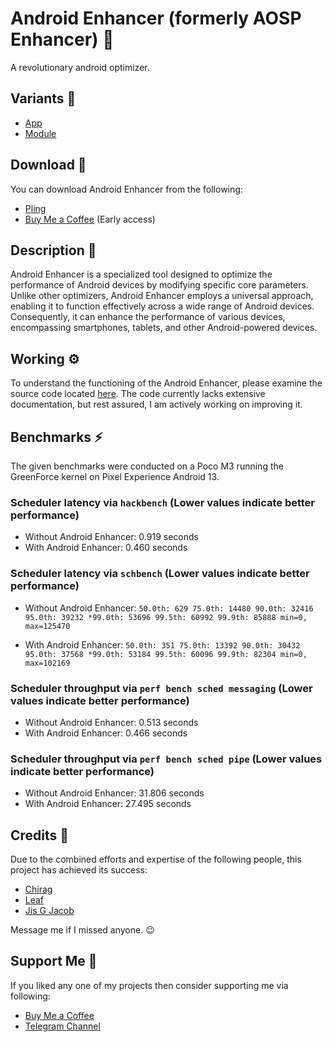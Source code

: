 # Android Enhancer (formerly AOSP Enhancer) 🚀
A revolutionary android optimizer. 

## Variants 🧩
- [App](https://github.com/iamlooper/Android-Enhancer/tree/app)
- [Module](https://github.com/iamlooper/Android-Enhancer/tree/module)

## Download 📲
You can download Android Enhancer from the following:
- [Pling](https://www.pling.com/p/1875251)
- [Buy Me a Coffee](https://buymeacoffee.com/iamlooper/posts) (Early access)

## Description 📝
Android Enhancer is a specialized tool designed to optimize the performance of Android devices by modifying specific core parameters. Unlike other optimizers, Android Enhancer employs a universal approach, enabling it to function effectively across a wide range of Android devices. Consequently, it can enhance the performance of various devices, encompassing smartphones, tablets, and other Android-powered devices.

## Working ⚙️
To understand the functioning of the Android Enhancer, please examine the source code located [here](https://github.com/iamlooper/Android-Enhancer/blob/main/src/android_enhancer.cpp). The code currently lacks extensive documentation, but rest assured, I am actively working on improving it.

## Benchmarks ⚡
The given benchmarks were conducted on a Poco M3 running the GreenForce kernel on Pixel Experience Android 13.

### Scheduler latency via `hackbench` (Lower values indicate better performance)
- Without Android Enhancer: 0.919 seconds
- With Android Enhancer: 0.460 seconds

### Scheduler latency via `schbench` (Lower values indicate better performance)
- Without Android Enhancer:
`50.0th: 629
75.0th: 14480
90.0th: 32416
95.0th: 39232
*99.0th: 53696
99.5th: 60992
99.9th: 85888
min=0, max=125470`

- With Android Enhancer:
`50.0th: 351
75.0th: 13392
90.0th: 30432
95.0th: 37568
*99.0th: 53184
99.5th: 60096
99.9th: 82304
min=0, max=102169`

### Scheduler throughput via `perf bench sched messaging` (Lower values indicate better performance)
- Without Android Enhancer: 0.513 seconds
- With Android Enhancer: 0.466 seconds

### Scheduler throughput via `perf bench sched pipe` (Lower values indicate better performance)
- Without Android Enhancer: 31.806 seconds
- With Android Enhancer: 27.495 seconds

## Credits 👥
Due to the combined efforts and expertise of the following people, this project has achieved its success:
- [Chirag](https://t.me/selfmuser)
- [Leaf](https://t.me/leafinferno)
- [Jis G Jacob](https://t.me/StudioKeys)

Message me if I missed anyone. 😉

## Support Me 💙
If you liked any one of my projects then consider supporting me via following:
- [Buy Me a Coffee](https://buymeacoffee.com/iamlooper/membership)
- [Telegram Channel](https://loopprojects.t.me)
